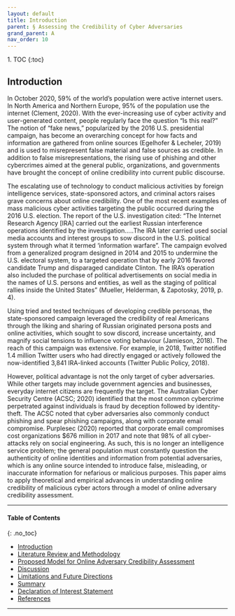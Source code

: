 ```yaml
---
layout: default
title: Introduction
parent: § Assessing the Credibility of Cyber Adversaries   
grand_parent: A 
nav_order: 10
---
```

<style>
.dont-break-out {
  /* These are technically the same, but use both */
  overflow-wrap: break-word;
  word-wrap: break-word;

     -ms-word-break: break-all;
  /* This is the dangerous one in WebKit, as it breaks things wherever */
  word-break: break-all;
  /* Instead use this non-standard one: */
  word-break: break-word;
}

.youtube-container {
    position: relative;
    width: 100%;
    height: 0;
    padding-bottom: 56.25%;
}
.youtube-video {
    position: absolute;
    top: 0;
    left: 0;
    width: 100%;
    height: 100%;
}

</style>

<div class="dont-break-out" markdown="1">
1. TOC
{:toc}

## Introduction
In October 2020, 59% of the world’s population were active internet users. In North America and Northern Europe, 95% of the population use the internet (Clement, 2020). With the ever-increasing use of cyber activity and user-generated content, people regularly face the question “Is this real?” The notion of “fake news,” popularized by the 2016 U.S. presidential campaign, has become an overarching concept for how facts and information are gathered from online sources (Egelhofer & Lecheler, 2019) and is used to misrepresent false material and false sources as credible. In addition to false misrepresentations, the rising use of phishing and other cybercrimes aimed at the general public, organizations, and governments have brought the concept of online credibility into current public discourse.

The escalating use of technology to conduct malicious activities by foreign intelligence services, state-sponsored actors, and criminal actors raises grave concerns about online credibility. One of the most recent examples of mass malicious cyber activities targeting the public occurred during the 2016 U.S. election. The report of the U.S. investigation cited: “The Internet Research Agency [IRA] carried out the earliest Russian interference operations identified by the investigation…..The IRA later carried used social media accounts and interest groups to sow discord in the U.S. political system through what it termed ‘information warfare”. The campaign evolved from a generalized program designed in 2014 and 2015 to undermine the U.S. electoral system, to a targeted operation that by early 2016 favored candidate Trump and disparaged candidate Clinton. The IRA’s operation also included the purchase of political advertisements on social media in the names of U.S. persons and entities, as well as the staging of political rallies inside the United States” (Mueller, Helderman, & Zapotosky, 2019, p. 4).

Using tried and tested techniques of developing credible personas, the state-sponsored campaign leveraged the credibility of real Americans through the liking and sharing of Russian originated persona posts and online activities, which sought to sow discord, increase uncertainty, and magnify social tensions to influence voting behaviour (Jamieson, 2018). The reach of this campaign was extensive. For example, in 2018, Twitter notified 1.4 million Twitter users who had directly engaged or actively followed the now-identified 3,841 IRA-linked accounts (Twitter Public Policy, 2018).

However, political advantage is not the only target of cyber adversaries. While other targets may include government agencies and businesses, everyday internet citizens are frequently the target. The Australian Cyber Security Centre (ACSC; 2020) identified that the most common cybercrime perpetrated against individuals is fraud by deception followed by identity-theft. The ACSC noted that cyber adversaries also commonly conduct phishing and spear phishing campaigns, along with corporate email compromise. Purplesec (2020) reported that corporate email compromises cost organizations $676 million in 2017 and note that 98% of all cyber-attacks rely on social engineering. As such, this is no longer an intelligence service problem; the general population must constantly question the authenticity of online identities and information from potential adversaries, which is any online source intended to introduce false, misleading, or inaccurate information for nefarious or malicious purposes. This paper aims to apply theoretical and empirical advances in understanding online credibility of malicious cyber actors through a model of online adversary credibility assessment.

***

#### Table of Contents
{: .no_toc}

<ul><li> <a href="/docs/A/assessing-the-credibility-of-cyber-adversaries-1/">Introduction</a></li><li> <a href="/docs/A/assessing-the-credibility-of-cyber-adversaries-2/">Literature Review and Methodology</a></li><li> <a href="/docs/A/assessing-the-credibility-of-cyber-adversaries-3/">Proposed Model for Online Adversary Credibility Assessment</a></li><li> <a href="/docs/A/assessing-the-credibility-of-cyber-adversaries-4/">Discussion</a></li><li> <a href="/docs/A/assessing-the-credibility-of-cyber-adversaries-5/">Limitations and Future Directions</a></li><li> <a href="/docs/A/assessing-the-credibility-of-cyber-adversaries-6/">Summary</a></li><li> <a href="/docs/A/assessing-the-credibility-of-cyber-adversaries-7/">Declaration of Interest Statement</a></li><li> <a href="/docs/A/assessing-the-credibility-of-cyber-adversaries-8/">References</a></li></ul>

***

</div>
